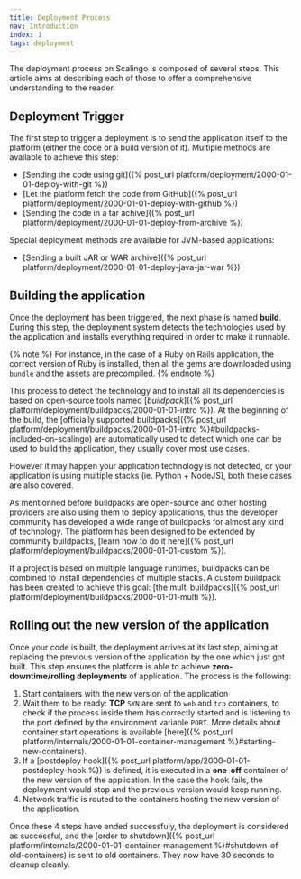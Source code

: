 ```yaml
---
title: Deployment Process
nav: Introduction
index: 1
tags: deployment
---
```


The deployment process on Scalingo is composed of several steps. This article
aims at describing each of those to offer a comprehensive understanding to the
reader.

## Deployment Trigger

The first step to trigger a deployment is to send the application itself to the
platform (either the code or a build version of it). Multiple methods are
available to achieve this step:

* [Sending the code using git]({% post_url platform/deployment/2000-01-01-deploy-with-git %})
* [Let the platform fetch the code from GitHub]({% post_url platform/deployment/2000-01-01-deploy-with-github %})
* [Sending the code in a tar achive]({% post_url platform/deployment/2000-01-01-deploy-from-archive %})

Special deployment methods are available for JVM-based applications:

* [Sending a built JAR or WAR archive]({% post_url platform/deployment/2000-01-01-deploy-java-jar-war %})

## Building the application

Once the deployment has been triggered, the next phase is named **build**.
During this step, the deployment system detects the technologies used by the
application and installs everything required in order to make it runnable.

{% note %}
  For instance, in the case of a Ruby on Rails application, the correct version
  of Ruby is installed, then all the gems are downloaded using `bundle` and the
  assets are precompiled.
{% endnote %}

This process to detect the technology and to install all its dependencies is
based on open-source tools named [*buildpack*]({% post_url
platform/deployment/buildpacks/2000-01-01-intro %}). At the beginning of the build, the
[officially supported buildpacks]({% post_url
platform/deployment/buildpacks/2000-01-01-intro %}#buildpacks-included-on-scalingo)
are automatically used to detect which one can be used to build the
application, they usually cover most use cases.

However it may happen your application technology is not detected, or your
application is using multiple stacks (ie. Python + NodeJS), both these cases
are also covered.

As mentionned before buildpacks are open-source and other hosting providers are
also using them to deploy applications, thus the developer community has
developed a wide range of buildpacks for almost any kind of technology. The
platform has been designed to be extended by community buildpacks, [learn how
to do it here]({% post_url platform/deployment/buildpacks/2000-01-01-custom
%}).

If a project is based on multiple language runtimes, buildpacks can be combined
to install dependencies of multiple stacks. A custom buildpack has been created
to achieve this goal: [the multi buildpacks]({% post_url
platform/deployment/buildpacks/2000-01-01-multi %}).

## Rolling out the new version of the application

Once your code is built, the deployment arrives at its last step, aiming at
replacing the previous version of the application by the one which just got
built. This step ensures the platform is able to achieve
**zero-downtime/rolling deployments** of application. The process is the
following:

1. Start containers with the new version of the application
2. Wait them to be ready: **TCP** `SYN` are sent to `web` and `tcp` containers,
   to check if the process inside them has correctly started and is listening
   to the port defined by the environment variable `PORT`. More details about
   container start operations is available [here]({% post_url
   platform/internals/2000-01-01-container-management %}#starting-new-containers).
3. If a [postdeploy hook]({% post_url platform/app/2000-01-01-postdeploy-hook %}) is
   defined, it is executed in a **one-off** container of the new version of the
   application. In the case the hook fails, the deployment would stop and the
   previous version would keep running.
4. Network traffic is routed to the containers hosting the new version of the
   application.

Once these 4 steps have ended successfuly, the deployment is considered as
successful, and the [order to shutdown]({% post_url
platform/internals/2000-01-01-container-management %}#shutdown-of-old-containers) is
sent to old containers. They now have 30 seconds to cleanup cleanly.
